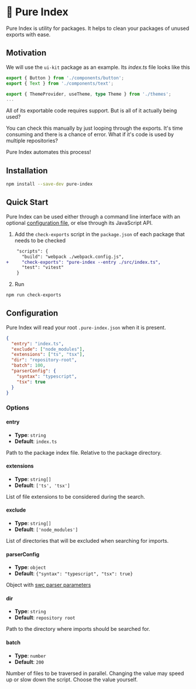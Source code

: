 # 🌿 Pure Index

Pure Index is utility for packages. It helps to clean your packages of unused exports with ease.

## Motivation

We will use the `ui-kit` package as an example. Its _index.ts_ file looks like this

```ts
export { Button } from './components/button';
export { Text } from './components/text';

export { ThemeProvider, useTheme, type Theme } from './themes';
...
```

All of its exportable code requires support. But is all of it actually being used?

You can check this manually by just looping through the exports. It's time consuming and there is a chance of error. What if it's code is used by multiple repositories?

Pure Index automates this process!

## Installation

```sh
npm install --save-dev pure-index
```

## Quick Start

Pure Index can be used either through a command line interface with an optional [configuration file](#config), or else through its JavaScript API.

1. Add the `check-exports` script in the `package.json` of each package that needs to be checked

```diff
    "scripts": {
      "build": "webpack ./webpack.config.js",
+     "check-exports": "pure-index --entry ./src/index.ts",
      "test": "vitest"
    }
```

2. Run

```sh
npm run check-exports
```

## Configuration

Pure Index will read your root `.pure-index.json` when it is present.

```json title=".pure-index.json"
{
  "entry": "index.ts",
  "exclude": ["node_modules"],
  "extensions": ["ts", "tsx"],
  "dir": "repository-root",
  "batch": 100,
  "parserConfig": {
    "syntax": "typescript",
    "tsx": true
  }
}
```

### Options

#### entry

- **Type**: `string`
- **Default**: `index.ts`

Path to the package index file. Relative to the package directory.

#### extensions

- **Type**: `string[]`
- **Default**: `['ts', 'tsx']`

List of file extensions to be considered during the search.

#### exclude

- **Type**: `string[]`
- **Default**: `['node_modules']`

List of directories that will be excluded when searching for imports.

#### parserConfig

- **Type**: `object`
- **Default**: `{"syntax": "typescript", "tsx": true}`

Object with [swc parser parameters](https://swc.rs/docs/configuration/compilation#jscparser)

#### dir

- **Type**: `string`
- **Default**: `repository root`

Path to the directory where imports should be searched for.

#### batch

- **Type**: `number`
- **Default**: `200`

Number of files to be traversed in parallel. Changing the value may speed up or slow down the script. Choose the value yourself.
